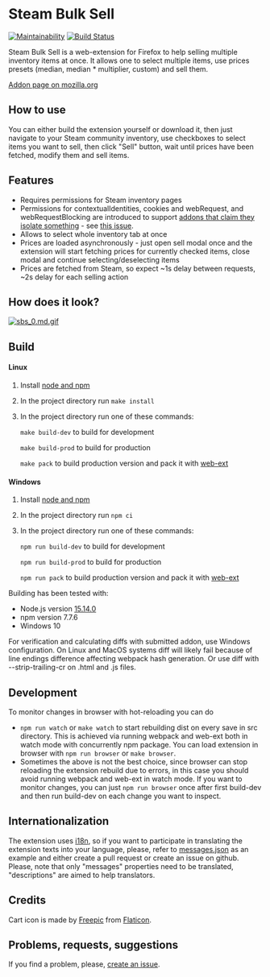 # Steam Bulk Sell

[![Maintainability](https://api.codeclimate.com/v1/badges/ef1118bb20e47d32b77b/maintainability)](https://codeclimate.com/github/k5md/Steam-Bulk-Sell-webextension/maintainability)
[![Build Status](https://travis-ci.com/k5md/Steam-Bulk-Sell-webextension.svg?token=ZSWp3q2qzbTb4nzaxqWy&branch=master)](https://travis-ci.com/k5md/Steam-Bulk-Sell-webextension)

Steam Bulk Sell is a web-extension for Firefox to help selling multiple inventory items at once. It allows one to select multiple items, use prices presets (median, median * multiplier, custom) and sell them.

[Addon page on mozilla.org](https://addons.mozilla.org/ru/firefox/addon/steam-bulk-sell/)

## How to use

You can either build the extension yourself or download it, then just navigate to your Steam community inventory, use checkboxes to select items you want to sell, then click "Sell" button, wait until prices have been fetched, modify them and sell items.

## Features

- Requires permissions for Steam inventory pages
- Permissions for contextualIdentities, cookies and webRequest, and webRequestBlocking are introduced to support [addons that claim they isolate something](https://addons.mozilla.org/en-US/firefox/addon/multi-account-containers/) - see [this issue](https://github.com/k5md/Steam-Bulk-Sell-webextension/issues/9).
- Allows to select whole inventory tab at once
- Prices are loaded asynchronously - just open sell modal once and the extension will start fetching prices for currently checked items, close modal and continue selecting/deselecting items
- Prices are fetched from Steam, so expect ~1s delay between requests, ~2s delay for each selling action

## How does it look?

[![sbs_0.md.gif](https://s5.gifyu.com/images/sbs_0.gif)](https://gifyu.com/image/IGOG)

## Build

#### Linux
1. Install [node and npm](https://nodejs.org)
2. In the project directory run `make install`
3. In the project directory run one of these commands:

   `make build-dev` to build for development

   `make build-prod` to build for production

   `make pack` to build production version and pack it with [web-ext](https://developer.mozilla.org/ru/docs/Mozilla/Add-ons/WebExtensions/Getting_started_with_web-ext)

#### Windows
1. Install [node and npm](https://nodejs.org)
2. In the project directory run `npm ci`
3. In the project directory run one of these commands:

   `npm run build-dev` to build for development

   `npm run build-prod` to build for production

   `npm run pack` to build production version and pack it with [web-ext](https://developer.mozilla.org/ru/docs/Mozilla/Add-ons/WebExtensions/Getting_started_with_web-ext)

Building has been tested with:
- Node.js version [15.14.0](https://nodejs.org/download/release/v15.14.0/)
- npm version 7.7.6
- Windows 10

For verification and calculating diffs with submitted addon, use Windows configuration. On Linux and MacOS systems diff will likely fail because of line endings difference affecting webpack hash generation. Or use diff with --strip-trailing-cr on .html and .js files.

## Development
To monitor changes in browser with hot-reloading you can do
- `npm run watch` or `make watch` to start rebuilding dist on every save in src directory. This is achieved via running webpack and web-ext both in watch mode with concurrently npm package. You can load extension in browser with `npm run browser` or `make browser`. 
- Sometimes the above is not the best choice, since browser can stop reloading the extension rebuild due to errors, in this case you should avoid running webpack and web-ext in watch mode. If you want to monitor changes, you can just `npm run browser` once after first build-dev and then run build-dev on each change you want to inspect.

## Internationalization

The extension uses [i18n](https://developer.mozilla.org/docs/Mozilla/Add-ons/WebExtensions/Internationalization), so if you want to participate in translating the extension texts into your language, please, refer to [messages.json](https://github.com/k5md/Steam-Bulk-Sell-webextension/blob/master/src/assets/_locales/en/messages.json) as an example and either create a pull request or create an issue on github.
Please, note that only "messages" properties need to be translated, "descriptions" are aimed to help translators.

## Credits

Cart icon is made by [Freepic](https://www.flaticon.com/authors/freepik) from [Flaticon](https://www.flaticon.com/).

## Problems, requests, suggestions

If you find a problem, please, [create an issue](https://github.com/k5md/Steam-Bulk-Sell-webextension/issues/new).
